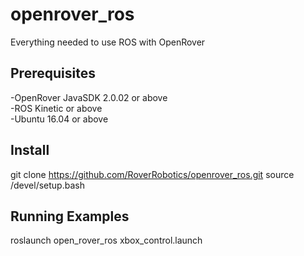 # openrover_ros
Everything needed to use ROS with OpenRover

## Prerequisites
-OpenRover JavaSDK 2.0.02 or above  
-ROS Kinetic or above  
-Ubuntu 16.04 or above  

## Install 
git clone https://github.com/RoverRobotics/openrover_ros.git
source /devel/setup.bash

## Running Examples
roslaunch open_rover_ros xbox_control.launch
